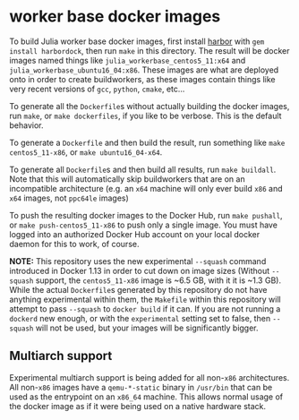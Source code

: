 worker base docker images
=========================

To build Julia worker base docker images, first install [harbor](https://github.com/leethomas/harbor) with `gem install harbordock`, then run `make` in this directory.  The result will be docker images named things like `julia_workerbase_centos5_11:x64` and `julia_workerbase_ubuntu16_04:x86`.  These images are what are deployed onto in order to create buildworkers, as these images contain things like very recent versions of `gcc`, `python`, `cmake`, etc...

To generate all the `Dockerfile`s without actually building the docker images, run `make`, or `make dockerfiles`, if you like to be verbose.  This is the default behavior.

To generate a `Dockerfile` and then build the result, run something like `make centos5_11-x86`, or `make ubuntu16_04-x64`.

To generate all `Dockerfile`s and then build all results, run `make buildall`.  Note that this will automatically skip buildworkers that are on an incompatible architecture (e.g. an `x64` machine will only ever build `x86` and `x64` images, not `ppc64le` images)

To push the resulting docker images to the Docker Hub, run `make pushall`, or `make push-centos5_11-x86` to push only a single image.  You must have logged into an authorized Docker Hub account on your local docker daemon for this to work, of course.

**NOTE:** This repository uses the new experimental `--squash` command introduced in Docker 1.13 in order to cut down on image sizes (Without `--squash` support, the `centos5_11-x86` image is ~6.5 GB, with it it is ~1.3 GB). While the actual `Dockerfile`s generated by this repository do not have anything experimental within them, the `Makefile` within this repository will attempt to pass `--squash` to `docker build` if it can.  If you are not running a `dockerd` new enough, or with the `experimental` setting set to false, then `--squash` will not be used, but your images will be significantly bigger.

## Multiarch support
Experimental multiarch support is being added for all non-`x86` architectures. All non-`x86` images have a `qemu-*-static` binary in `/usr/bin` that can be used as the entrypoint on an `x86_64` machine.  This allows normal usage of the docker image as if it were being used on a native hardware stack.
